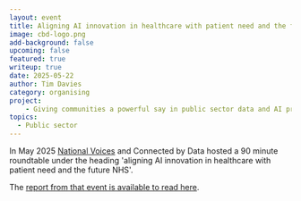 ```yaml
---
layout: event
title: Aligning AI innovation in healthcare with patient need and the future NHS - roundtable
image: cbd-logo.png
add-background: false
upcoming: false
featured: true
writeup: true
date: 2025-05-22
author: Tim Davies
category: organising
project: 
    - Giving communities a powerful say in public sector data and AI projects
topics:
  - Public sector
---
```


In May 2025 [National Voices](https://www.nationalvoices.org.uk/) and Connected by Data hosted a 90 minute roundtable under the heading 'aligning AI innovation in healthcare with patient need and the future NHS'.

The [report from that event is available to read here](https://docs.google.com/document/d/1QnIvW7tMWpPkDn4i4yhabaEOg1h59yZSkYxRkviFpOU/edit?tab=t.0#heading=h.xxjz34ped0xx).